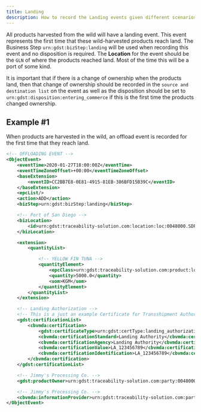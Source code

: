 ```yaml
---
title: Landing
description: How to record the Landing events given different scenarios.
---
```


All products harvested from the wild will have a landing event. This event represents the first time that these wild-harvested products reach land. The Business Step `urn:gdst:bizStep:landing` will be used when recording this event and no disposition is required. The **Location** for the event should be the `GLN` of where the products reached land. Most of the time this will be a port of some kind.

It is important that if there is a change of ownership when the products land, then that change of ownership should be recorded in the `source and destination list` on the event as well as the disposition should be set to `urn:gdst:disposition:entering_commerce` if this is the first time the products changed ownership.


## Example #1
When products are harvested in the wild, an offload event is recorded for the first time that they reach land.

```xml
<!-- OFFLOADING EVENT -->
<ObjectEvent>
    <eventTime>2020-01-27T18:00:00Z</eventTime>
    <eventTimeZoneOffset>+00:00</eventTimeZoneOffset>
    <baseExtension>
        <eventID>CC2BB7E8-0E81-4915-81EB-386BFD15B39C</eventID>
    </baseExtension>
    <epcList/>
    <action>ADD</action>
    <bizStep>urn:gdst:bizStep:landing</bizStep>

    <!-- Port of San Diego -->
    <bizLocation>
        <id>urn:gdst:traceability-solution.com:location:loc:0048000.SDPORT</id>
    </bizLocation>

    <extension>
        <quantityList>

            <!-- YELLOW FIN TUNA -->
            <quantityElement>
                <epcClass>urn:gdst:traceability-solution.com:product:lot:class:0b4e59bb-29ba-4edd-8e51-7e8d1a96dce7.YFT-FILLET.LOT20203015</epcClass>
                <quantity>5000.0</quantity>
                <uom>KGM</uom>
            </quantityElement>
        </quantityList>
    </extension>

    <!-- Landing Authorization -->
    <!-- This is a just an example Certificate for Transshipment Authorization and does not represnt a real Certificate -->
    <gdst:certificationList>
        <cbvmda:certification>
            <gdst:certificateType>urn:gdst:certType:landing_authorization</gdst:certificateType>
            <cbvmda:certificationStandard>Landing Authority</cbvmda:certificationStandard>
            <cbvmda:certificationAgency>Landing Authority</cbvmda:certificationAgency>
            <cbvmda:certificationValue>LA_123456789</cbvmda:certificationValue>
            <cbvmda:certificationIdentification>LA_123456789</cbvmda:certificationIdentification>
        </cbvmda:certification>
    </gdst:certificationList>

    <!-- Jimmy's Processing Co. -->
    <gdst:productOwner>urn:gdst:traceability-solution.com:party:0048000.000001</gdst:productOwner>

    <!-- Jimmy's Processing Co. -->
    <cbvmda:informationProvider>urn:gdst:traceability-solution.com:party:0048000.000001</cbvmda:informationProvider>
</ObjectEvent>
```